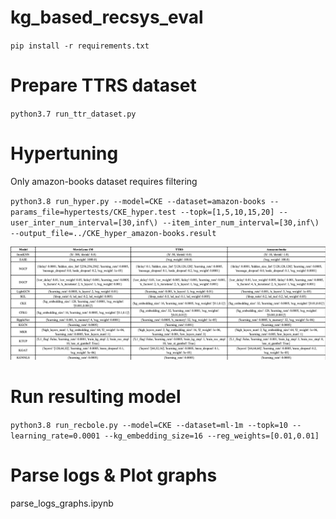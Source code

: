 # kg_based_recsys_eval

`pip install -r requirements.txt`

# Prepare TTRS dataset

`python3.7 run_ttr_dataset.py`

# Hypertuning  
Only amazon-books dataset requires filtering

`python3.8 run_hyper.py --model=CKE --dataset=amazon-books --params_file=hypertests/CKE_hyper.test --topk=[1,5,10,15,20] --user_inter_num_interval=[30,inf\) --item_inter_num_interval=[30,inf\) --output_file=../CKE_hyper_amazon-books.result`

![Optimal hyperparams](hyperparams.png)

# Run resulting model

`python3.8 run_recbole.py --model=CKE --dataset=ml-1m --topk=10 --learning_rate=0.0001 --kg_embedding_size=16 --reg_weights=[0.01,0.01]`

# Parse logs & Plot graphs

parse_logs_graphs.ipynb
